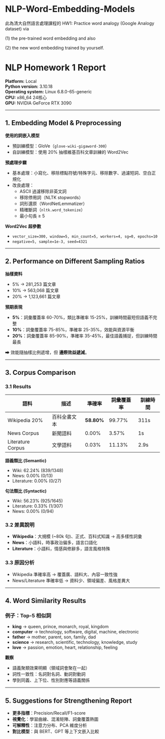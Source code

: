 # NLP-Word-Embedding-Models
此為清大自然語言處理課程的 HW1: Practice word analogy (Google Analogy dataset) via 

(1) the pre-trained word embedding and also 

(2) the new word embedding trained by yourself.

# NLP Homework 1 Report

**Platform:** Local  
**Python version:** 3.10.18  
**Operating system:** Linux 6.8.0-65-generic  
**CPU:** x86_64 24核心  
**GPU:** NVIDIA GeForce RTX 3090  

---

## 1. Embedding Model & Preprocessing 

**使用的詞嵌入模型**  
- 預訓練模型：GloVe（`glove-wiki-gigaword-300`）  
- 自訓練模型：使用 20% 抽樣維基百科文章訓練的 Word2Vec  

**預處理步驟**  
- 基本處理：小寫化、移除標點符號/特殊字元、移除數字、過濾短詞、空白正規化  
- 改良處理：  
  - ASCII 過濾移除非英文詞  
  - 移除停用詞（NLTK stopwords）  
  - 詞形還原（WordNetLemmatizer）  
  - 精確斷詞（`nltk.word_tokenize`）  
  - 最小句長 ≥ 5  

**Word2Vec 超參數**  
- `vector_size=300, window=5, min_count=5, workers=4, sg=0, epochs=10`  
- `negative=5, sample=1e-3, seed=4321`  

---

## 2. Performance on Different Sampling Ratios 

**抽樣資料**  
- 5% → 281,253 篇文章  
- 10% → 563,068 篇文章  
- 20% → 1,123,661 篇文章  

**預期表現**  
- **5%**：詞彙覆蓋率 60-70%，類比準確率 15-25%，訓練時間最短但語義不完整  
- **10%**：詞彙覆蓋率 75-85%，準確率 25-35%，效能與資源平衡  
- **20%**：詞彙覆蓋率 85-90%，準確率 35-45%，最佳語義捕捉，但訓練時間最長  

➡ 效能隨抽樣比例遞增，但 **邊際效益遞減**。  

---

## 3. Corpus Comparison 

### 3.1 Results
| 語料 | 描述 | 準確率 | 詞彙覆蓋率 | 訓練時間 |
|------|------|--------|------------|----------|
| Wikipedia 20% | 百科全書文本 | **58.80%** | 99.77% | 311s |
| News Corpus  | 新聞語料 | 0.00% | 3.57% | 1s |
| Literature Corpus | 文學語料 | 0.03% | 11.13% | 2.9s |

**語義類比 (Semantic)**  
- Wiki: 62.24% (839/1348)  
- News: 0.00% (0/13)  
- Literature: 0.00% (0/27)  

**句法類比 (Syntactic)**  
- Wiki: 56.23% (925/1645)  
- Literature: 0.33% (1/307)  
- News: 0.00% (0/94)  

### 3.2 差異說明
- **Wikipedia**：大規模 (~80k 句)、正式、百科式知識 → 高多樣性詞彙  
- **News**：小語料，時事政治偏多，語言口語化  
- **Literature**：小語料，情感與修辭多，語言風格特殊  

### 3.3 原因分析
- Wikipedia 準確率高 → 覆蓋廣、語料大、內容一致性強  
- News/Literature 準確率低 → 資料少、領域偏差、風格差異大  

---

## 4. Word Similarity Results 

### 例子：Top-5 相似詞
- **king** → queen, prince, monarch, royal, kingdom  
- **computer** → technology, software, digital, machine, electronic  
- **father** → mother, parent, son, family, dad  
- **science** → research, scientific, technology, knowledge, study  
- **love** → passion, emotion, heart, relationship, feeling  

**觀察**  
- 語義聚類效果明顯（領域詞會聚在一起）  
- 詞性一致性：名詞對名詞、動詞對動詞  
- 學到同義、上下位、性別對應等語義關係  

---

## 5. Suggestions for Strengthening Report 

- **更多指標**：Precision/Recall/F1-score  
- **視覺化**：學習曲線、混淆矩陣、詞彙覆蓋熱圖  
- **可解釋性**：注意力分布、PCA 維度分析  
- **對比模型**：與 BERT、GPT 等上下文嵌入比較  
